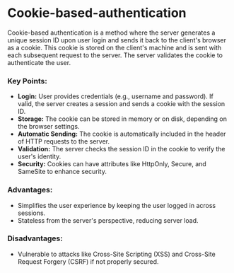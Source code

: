 # Cookie-based-authentication

Cookie-based authentication is a method where the server generates a unique session ID upon user login and sends it back to the client's browser as a cookie. This cookie is stored on the client's machine and is sent with each subsequent request to the server. The server validates the cookie to authenticate the user.

### Key Points:

- **Login:** User provides credentials (e.g., username and password). If valid, the server creates a session and sends a cookie with the session ID.
- **Storage:** The cookie can be stored in memory or on disk, depending on the browser settings.
- **Automatic Sending:** The cookie is automatically included in the header of HTTP requests to the server.
- **Validation:** The server checks the session ID in the cookie to verify the user's identity.
- **Security:** Cookies can have attributes like HttpOnly, Secure, and SameSite to enhance security.

### Advantages:

- Simplifies the user experience by keeping the user logged in across sessions.
- Stateless from the server's perspective, reducing server load.

### Disadvantages:

- Vulnerable to attacks like Cross-Site Scripting (XSS) and Cross-Site Request Forgery (CSRF) if not properly secured.
